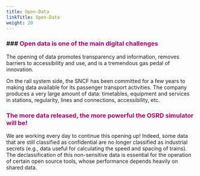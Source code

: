 ```yaml
---
title: Open-Data
linkTitle: Open-Data
weight: 20
---
```


### ### <font color=#aa026d>Open data is one of the main digital challenges</font>

The opening of data promotes transparency and information, removes barriers to accessibility and use, and is a tremendous gas pedal of innovation.

On the rail system side, the SNCF has been committed for a few years to making data available for its passenger transport activities. The company produces a very large amount of data: timetables, equipment and services in stations, regularity, lines and connections, accessibility, etc.

### <font color=#aa026d>The more data released, the more powerful the OSRD simulator will be!</font>

We are working every day to continue this opening up! Indeed, some data that are still classified as confidential are no longer classified as industrial secrets (e.g., data useful for calculating the speed and spacing of trains). The declassification of this non-sensitive data is essential for the operation of certain open source tools, whose performance depends heavily on shared data.


